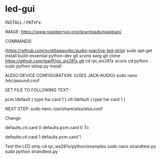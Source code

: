 # led-gui

INSTALL / PATH's:


IMAGE: https://www.raspberrypi.org/downloads/raspbian/


COMMANDS:

(https://github.com/scottlawsonbc/audio-reactive-led-strip)
sudo apt-get install build-essential python-dev git scons swig
git clone https://github.com/jgarff/rpi_ws281x.git
cd rpi_ws281x
scons
cd python
sudo python setup.py install

AUDIO DEVICE CONFIGURATION: (USES JACK-AUDIO)
sudo nano /etc/asound.conf

SET FILE TO FOLLOWING TEXT:

pcm.!default {
    type hw
    card 1
}
ctl.!default {
    type hw
    card 1
}

NEXT STEP:
sudo nano /usr/share/alsa/alsa.conf

Change

defaults.ctl.card 0
defaults.pcm.card 0
To

defaults.ctl.card 1
defaults.pcm.card 1



Test the LED strip
  cd rpi_ws281x/python/examples
  sudo nano strandtest.py
  sudo python strandtest.py
